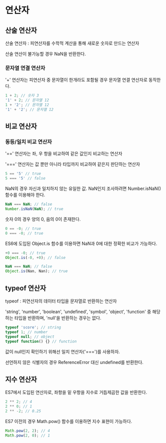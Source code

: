 # 연산자
## 산술 연산자
산술 연산자 : 피연산자를 수학적 계산을 통해 새로운 숫자로 만드는 연산자


산술 연산이 불가능할 경우 NaN을 반환한다.
### 문자열 연결 연산자
'+' 연산자는 피연산자 중 문자열이 한개라도 포함될 경우 문자열 연결 연산자로 동작한다.
```javascript
1 + 2; // 숫자 3
'1' + 2; // 문자열 12
1 + '2'; // 문자열 12
'1' + '2'; // 문자열 12
```

## 비교 연산자
### 동등/일치 비교 연산자
'==' 연산자는 좌, 우 항을 비교하여 같은 값인지 비교하는 연산자

'===' 연산자는 값 뿐만 아니라 타입까지 비교하여 같은지 판단하는 연산자
```javascript
5 == '5' // true
5 === '5' // false
```

NaN의 경우 자신과 일치하지 않는 유일한 값. NaN인지 조사하려면 Number.isNaN() 함수를 이용해야 한다.
```javascript
NaN === NaN; // false
Number.isNaN(NaN); // true
```

숫자 0의 경우 양의 0, 음의 0이 존재한다.
```javascript
0 == -0; // true
0 === -0; // true
```

ES6에 도입된 Object.is 함수를 이용하면 NaN과 0에 대한 정확한 비교가 가능하다.
```javascript
+0 === -0; // true
Object.is(-0, +0); // false

NaN === NaN; // false
Object.is(Nan, Nan); // true
```

## typeof 연산자
typeof : 피연산자의 데이터 타입을 문자열로 반환하는 연산자

'string', 'number', 'boolean', 'undefined', 'symbol', 'object', 'function' 중 해당하는 타입을 반환하며, 'null'을 반환하는 경우는 없다. 
```javascript
typeof 'score'; // string
typeof 1; // number
typeof null; // object
typeof function() {} // function
```
값이 null인지 확인하기 위해선 일치 연산자('===')를 사용하자.

선언하지 않은 식별자의 경우 ReferenceError 대신 undefined를 반환한다.

## 지수 연산자
ES7에서 도입된 연산자로, 좌항을 밑 우항을 지수로 거듭제곱한 값을 반환한다.
```javascript
2 ** 2; // 4
2 ** 0; // 1
2 ** -2; // 0.25
```
ES7 이전의 경우 Math.pow() 함수를 이용하면 지수 표현이 가능하다.
```javascript
Math.pow(2, 2); // 4
Math.pow(2, 0); // 1
```
